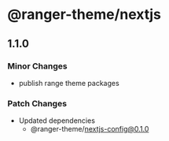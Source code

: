 # @ranger-theme/nextjs

## 1.1.0

### Minor Changes

- publish range theme packages

### Patch Changes

- Updated dependencies
  - @ranger-theme/nextjs-config@0.1.0
